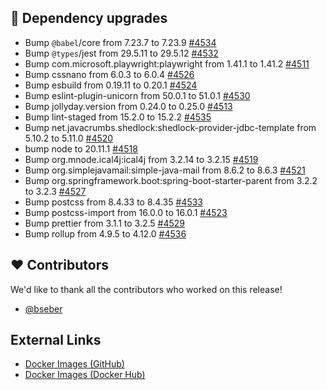 ## 🔨 Dependency upgrades

- Bump `@babel`/core from 7.23.7 to 7.23.9 [#4534](https://github.com/urlaubsverwaltung/urlaubsverwaltung/pull/4534)
- Bump `@types`/jest from 29.5.11 to 29.5.12 [#4532](https://github.com/urlaubsverwaltung/urlaubsverwaltung/pull/4532)
- Bump com.microsoft.playwright:playwright from 1.41.1 to 1.41.2 [#4511](https://github.com/urlaubsverwaltung/urlaubsverwaltung/pull/4511)
- Bump cssnano from 6.0.3 to 6.0.4 [#4526](https://github.com/urlaubsverwaltung/urlaubsverwaltung/pull/4526)
- Bump esbuild from 0.19.11 to 0.20.1 [#4524](https://github.com/urlaubsverwaltung/urlaubsverwaltung/pull/4524)
- Bump eslint-plugin-unicorn from 50.0.1 to 51.0.1 [#4530](https://github.com/urlaubsverwaltung/urlaubsverwaltung/pull/4530)
- Bump jollyday.version from 0.24.0 to 0.25.0 [#4513](https://github.com/urlaubsverwaltung/urlaubsverwaltung/pull/4513)
- Bump lint-staged from 15.2.0 to 15.2.2 [#4535](https://github.com/urlaubsverwaltung/urlaubsverwaltung/pull/4535)
- Bump net.javacrumbs.shedlock:shedlock-provider-jdbc-template from 5.10.2 to 5.11.0 [#4520](https://github.com/urlaubsverwaltung/urlaubsverwaltung/pull/4520)
- bump node to 20.11.1 [#4518](https://github.com/urlaubsverwaltung/urlaubsverwaltung/pull/4518)
- Bump org.mnode.ical4j:ical4j from 3.2.14 to 3.2.15 [#4519](https://github.com/urlaubsverwaltung/urlaubsverwaltung/pull/4519)
- Bump org.simplejavamail:simple-java-mail from 8.6.2 to 8.6.3 [#4521](https://github.com/urlaubsverwaltung/urlaubsverwaltung/pull/4521)
- Bump org.springframework.boot:spring-boot-starter-parent from 3.2.2 to 3.2.3 [#4527](https://github.com/urlaubsverwaltung/urlaubsverwaltung/pull/4527)
- Bump postcss from 8.4.33 to 8.4.35 [#4533](https://github.com/urlaubsverwaltung/urlaubsverwaltung/pull/4533)
- Bump postcss-import from 16.0.0 to 16.0.1 [#4523](https://github.com/urlaubsverwaltung/urlaubsverwaltung/pull/4523)
- Bump prettier from 3.1.1 to 3.2.5 [#4529](https://github.com/urlaubsverwaltung/urlaubsverwaltung/pull/4529)
- Bump rollup from 4.9.5 to 4.12.0 [#4536](https://github.com/urlaubsverwaltung/urlaubsverwaltung/pull/4536)

## ❤️ Contributors

We'd like to thank all the contributors who worked on this release!

- [@bseber](https://github.com/bseber)
## External Links

- [Docker Images (GitHub)](https://github.com/urlaubsverwaltung/urlaubsverwaltung/pkgs/container/urlaubsverwaltung%2Furlaubsverwaltung)
- [Docker Images (Docker Hub)](https://hub.docker.com/r/urlaubsverwaltung/urlaubsverwaltung)

